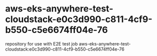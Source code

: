 # aws-eks-anywhere-test-cloudstack-e0c3d990-c811-4cf9-b550-c5e6674ff04e-76
repository for use with E2E test job aws-eks-anywhere-test-cloudstack:e0c3d990-c811-4cf9-b550-c5e6674ff04e-76

